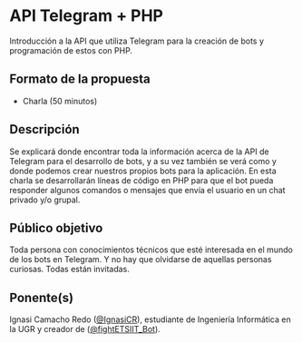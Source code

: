 # API Telegram + PHP

Introducción a la API que utiliza Telegram para la creación de bots y programación de estos con PHP.

## Formato de la propuesta

* Charla (50 minutos)

## Descripción

Se explicará donde encontrar toda la información acerca de la API de Telegram para el desarrollo de bots, y a su vez también se verá como y donde podemos crear nuestros propios bots para la aplicación. En esta charla se desarrollarán líneas de código en PHP para que el bot pueda responder algunos comandos o mensajes que envía el usuario en un chat privado y/o grupal.

## Público objetivo

Toda persona con conocimientos técnicos que esté interesada en el mundo de los bots en Telegram. Y no hay que olvidarse de aquellas personas curiosas. Todas están invitadas.

## Ponente(s)

Ignasi Camacho Redo ([@IgnasiCR](https://github.com/IgnasiCR)), estudiante de Ingeniería Informática en la UGR y creador de ([@fightETSIIT_Bot](https://web.telegram.org/#/im?p=@FightETSIIT_Bot)).
